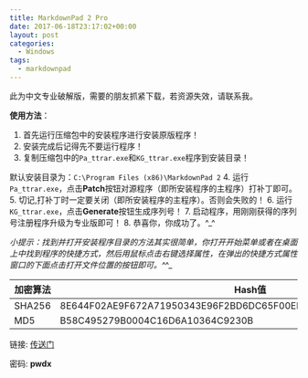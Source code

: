```yaml
---
title: MarkdownPad 2 Pro
date: 2017-06-18T23:17:02+00:00
layout: post
categories:
  - Windows
tags:
  - markdownpad
---
```


此为中文专业破解版，需要的朋友抓紧下载，若资源失效，请联系我。

**使用方法**：

1. 首先运行压缩包中的安装程序进行安装原版程序！
1. 安装完成后记得先不要运行程序！
1. 复制压缩包中的`Pa_ttrar.exe`和`KG_ttrar.exe`程序到安装目录！

默认安装目录为：`C:\Program Files (x86)\MarkdownPad 2`
4. 运行`Pa_ttrar.exe`，点击**Patch**按钮对源程序（即所安装程序的主程序）打补丁即可。
5. 切记,打补丁时一定要关闭（即所安装程序的主程序）。否则会失败的！
6. 运行`KG_ttrar.exe`，点击**Generate**按钮生成序列号！
7. 启动程序，用刚刚获得的序列号注册程序升级为专业版即可！
8. 恭喜你，你成功了。^_^

_小提示：找到并打开安装程序目录的方法其实很简单，你打开开始菜单或者在桌面上中找到程序的快捷方式，然后用鼠标点击右键选择属性，在弹出的快捷方式属性窗口的下面点击打开文件位置的按钮即可。^_^_

| 加密算法|  Hash值|
|---------|--------|
| SHA256 | 8E644F02AE9F672A71950343E96F2BD6DC65F00EFA1C9D2BB99486BD118591C5|
| MD5   | B58C495279B0004C16D6A10364C9230B|

链接: [传送门](https://pan.baidu.com/s/1kVLtOEz)

密码: **pwdx**